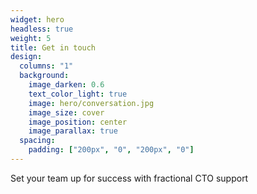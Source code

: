 ```yaml
---
widget: hero
headless: true
weight: 5
title: Get in touch
design:
  columns: "1"
  background:
    image_darken: 0.6
    text_color_light: true
    image: hero/conversation.jpg
    image_size: cover
    image_position: center
    image_parallax: true
  spacing:
    padding: ["200px", "0", "200px", "0"]
---
```


Set your team up for success with fractional CTO support
